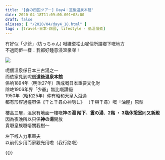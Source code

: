 ```yaml
---
title: '[食の四国ツアー] Day4：道後温泉本館'
date: 2020-04-18T11:09:00.001+08:00
draft: false
aliases: [ "/2020/04/day4_18.html" ]
tags : [travel-日本-四國, lifestyle - 低溫慢煮]
---
```


冇好似「少爺」(坊っちゃん) 咁嫌棄松山呢個所謂鄉下嘅地方  
不過同佢一樣：我都好鍾意浸溫泉㗎！  

![](/images/shikoku4i.jpg)

呢個溫泉係日本三古湯之一  
而依家見到呢個**道後温泉本館**  
係响1894年（明治27年）落成嘅日本重要文化財  
除咗1906年畀「少爺」無比嘅讚絕  
1950年（昭和25年）仲有昭和天皇入浴過  
都有形容過幢嘢係《千と千尋の神隠し》 （千與千尋）嘅「油屋」原型  
  
樓高三層，溫泉有地面一樓嘅**神の湯 階下**、**霊の湯**、**2階 ・ 3階休憩室**同**又新殿**  
因為夜晚所以只係**神の湯**開放  
貴嘢皇族嘢唔關我樹～  
  
左下嘅人力車車夫  
以前代步用而家觀光用啦（我行路嘅）  
  
{{<shikoku>}}
  

